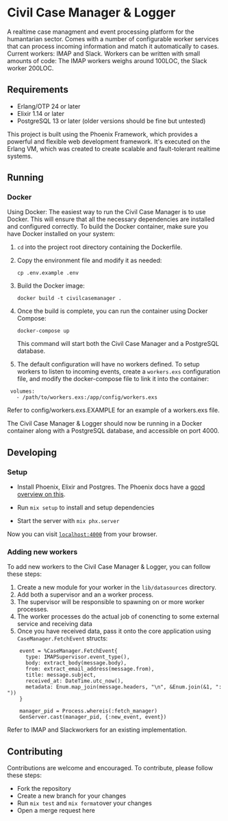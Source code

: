 # Civil Case Manager & Logger
A realtime case managment and event processing platform for the humantarian sector.
Comes with a number of configurable worker services that can process incoming information and match it automatically to cases. 
Current workers: IMAP and Slack. Workers can be written with small amounts of code: The IMAP workers weighs around 100LOC, the Slack worker 200LOC.

## Requirements
- Erlang/OTP 24 or later
- Elixir 1.14 or later
- PostgreSQL 13 or later (older versions should be fine but untested)

This project is built using the Phoenix Framework, which provides a powerful and flexible web development framework. It's executed on the Erlang VM, which was created to create scalable and fault-tolerant realtime systems.

## Running 
### Docker
Using Docker: The easiest way to run the Civil Case Manager is to use Docker. This will ensure that all the necessary dependencies are installed and configured correctly.
To build the Docker container, make sure you have Docker installed on your system:

1. `cd` into the project root directory containing the Dockerfile.
2. Copy the environment file and modify it as needed:

   `cp .env.example .env`

3. Build the Docker image:

   `docker build -t civilcasemanager .`

4. Once the build is complete, you can run the container using Docker Compose:

   `docker-compose up`

   This command will start both the Civil Case Manager and a PostgreSQL database.

5. The default configuration will have no workers defined. To setup workers to listen to incoming events, create a `workers.exs` configuration file, and modify the docker-compose file to link it into the container:

  ```
   volumes:
     - /path/to/workers.exs:/app/config/workers.exs
   ```


   Refer to config/workers.exs.EXAMPLE for an example of a workers.exs file.

The Civil Case Manager & Logger should now be running in a Docker container along with a PostgreSQL database, and accessible on port 4000.


## Developing
### Setup
* Install Phoenix, Elixir and Postgres. The Phoenix docs have a [good overview on this](https://hexdocs.pm/phoenix/installation.html).

* Run `mix setup` to install and setup dependencies
* Start the server with `mix phx.server`

Now you can visit [`localhost:4000`](http://localhost:4000) from your browser.


### Adding new workers
To add new workers to the Civil Case Manager & Logger, you can follow these steps:

1. Create a new module for your worker in the `lib/datasources` directory.
2. Add both a supervisor and an a worker process.
3. The supervisor will be responsible to spawning on or more worker processes.
4. The worker processes do the actual job of conencting to some external service and receiving data
5. Once you have received data, pass it onto the core application using `CaseManager.FetchEvent` structs:

```
    event = %CaseManager.FetchEvent{
      type: IMAPSupervisor.event_type(),
      body: extract_body(message.body),
      from: extract_email_address(message.from),
      title: message.subject,
      received_at: DateTime.utc_now(),
      metadata: Enum.map_join(message.headers, "\n", &Enum.join(&1, ": "))
    }

    manager_pid = Process.whereis(:fetch_manager)
    GenServer.cast(manager_pid, {:new_event, event})
```


Refer to IMAP and Slackworkers for an existing implementation.

## Contributing
Contributions are welcome and encouraged. To contribute, please follow these steps:

  * Fork the repository
  * Create a new branch for your changes
  * Run `mix test` and `mix format`over your changes
  * Open a merge request here



